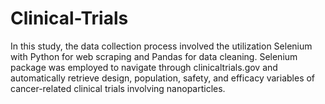 # Clinical-Trials

In this study, the data collection process involved the utilization Selenium with Python for web scraping and Pandas for data cleaning. Selenium package was employed to navigate through clinicaltrials.gov and automatically retrieve design, population, safety, and efficacy variables of cancer-related clinical trials involving nanoparticles.
